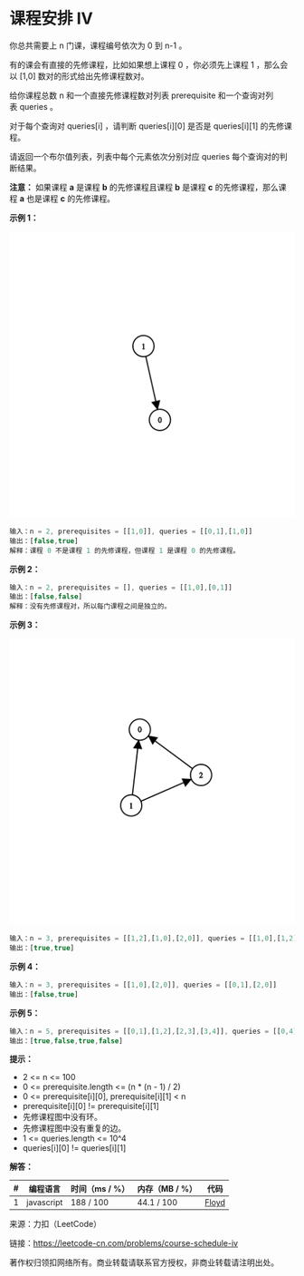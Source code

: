 # 课程安排 IV

你总共需要上 n 门课，课程编号依次为 0 到 n-1 。

有的课会有直接的先修课程，比如如果想上课程 0 ，你必须先上课程 1 ，那么会以 [1,0] 数对的形式给出先修课程数对。

给你课程总数 n 和一个直接先修课程数对列表 prerequisite 和一个查询对列表 queries 。

对于每个查询对 queries[i] ，请判断 queries[i][0] 是否是 queries[i][1] 的先修课程。

请返回一个布尔值列表，列表中每个元素依次分别对应 queries 每个查询对的判断结果。

**注意：** 如果课程 **a** 是课程 **b** 的先修课程且课程 **b** 是课程 **c** 的先修课程，那么课程 **a** 也是课程 **c** 的先修课程。

**示例 1：**

![示例1](./eg1.png)

``` javascript
输入：n = 2, prerequisites = [[1,0]], queries = [[0,1],[1,0]]
输出：[false,true]
解释：课程 0 不是课程 1 的先修课程，但课程 1 是课程 0 的先修课程。
```

**示例 2：**

``` javascript
输入：n = 2, prerequisites = [], queries = [[1,0],[0,1]]
输出：[false,false]
解释：没有先修课程对，所以每门课程之间是独立的。
```

**示例 3：**

![示例3](./eg3.png)

``` javascript
输入：n = 3, prerequisites = [[1,2],[1,0],[2,0]], queries = [[1,0],[1,2]]
输出：[true,true]
```

**示例 4：**

``` javascript
输入：n = 3, prerequisites = [[1,0],[2,0]], queries = [[0,1],[2,0]]
输出：[false,true]
```

**示例 5：**

``` javascript
输入：n = 5, prerequisites = [[0,1],[1,2],[2,3],[3,4]], queries = [[0,4],[4,0],[1,3],[3,0]]
输出：[true,false,true,false]
```

**提示：**

- 2 <= n <= 100
- 0 <= prerequisite.length <= (n * (n - 1) / 2)
- 0 <= prerequisite[i][0], prerequisite[i][1] < n
- prerequisite[i][0] != prerequisite[i][1]
- 先修课程图中没有环。
- 先修课程图中没有重复的边。
- 1 <= queries.length <= 10^4
- queries[i][0] != queries[i][1]

**解答：**

**#**|**编程语言**|**时间（ms / %）**|**内存（MB / %）**|**代码**
--|--|--|--|--
1|javascript|188 / 100|44.1 / 100|[Floyd](./javascript/ac_v1.js)

来源：力扣（LeetCode）

链接：https://leetcode-cn.com/problems/course-schedule-iv

著作权归领扣网络所有。商业转载请联系官方授权，非商业转载请注明出处。
